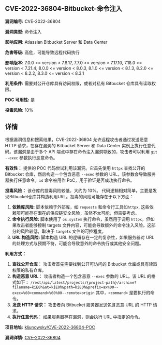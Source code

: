 ## CVE-2022-36804-Bitbucket-命令注入

**漏洞编号:** CVE-2022-36804

**漏洞类型:** 命令注入

**影响应用:** Atlassian Bitbucket Server 和 Data Center

**危害等级:** 高危，可能导致远程代码执行

**影响版本:** 7.0.0 <= version < 7.6.17, 7.7.0 <= version < 7.17.10, 7.18.0 <= version < 7.21.4, 8.0.0 <= version < 8.0.3, 8.1.0 <= version < 8.1.3, 8.2.0 <= version < 8.2.2, 8.3.0 <= version < 8.3.1

**利用条件:** 需要对公开仓库具有访问权限，或者对私有 Bitbucket 仓库具有读取权限。

**POC 可用性:** 是

**投毒风险:** 10%

## 详情

根据漏洞信息和搜索结果，CVE-2022-36804 允许远程攻击者通过发送恶意 HTTP 请求，在存在漏洞的 Bitbucket Server 和 Data Center 实例上执行任意代码。该漏洞是由于多个 API 端点中存在命令注入漏洞导致的，攻击者可以利用 `git --exec` 参数执行恶意命令。

**有效性：**
提供的 POC 代码尝试利用该漏洞。它首先使用 `httpx` 查找公开的 Bitbucket 仓库，然后构造一个包含恶意 `--exec` 参数的 URL，该参数会导致服务器执行任意命令。`id` 命令被用作 PoC，用于验证是否成功执行命令。

**投毒风险：**
该仓库的投毒风险较低，大约为 10%。 代码逻辑相对简单，主要是发现Bitbucket仓库并构造利用URL。投毒的风险可能存在于以下方面：

1.  **依赖库风险:** 脚本依赖于外部库，如 `requests` 和命令行工具如`httpx`, 这些依赖项可能存在潜在的供应链安全风险，虽然不太可能，但需要考虑。
2.  **命令执行风险:** 脚本使用了 `os.system` 执行命令，虽然用于调用 `httpx`，但如果攻击者能够控制 targets 文件内容，可能会导致额外的命令注入风险。这部分的风险较低，取决于 `targets` 文件的可控程度。
3.  **URL 构造风险:** 脚本构造 URL 的逻辑存在一定的复杂性，如果服务器对 URL 的处理方式与预期不符，可能会导致意外的命令执行或其他安全问题。

**利用方式：**
1.  **查找公开仓库：** 攻击者首先需要找到公开可访问的 Bitbucket 仓库或具有读取权限的私有仓库。
2.  **构造恶意 URL：** 攻击者构造一个包含恶意 `--exec` 参数的 URL。该 URL 的格式如下：
    `/rest/api/latest/projects/{project-path}/archive?filename=kiE0h&at=kiE0h&path=kiE0h&prefix=ax%00--exec=%60<command>%60%00--remote=origin`
    其中，`<command>` 是要执行的命令。
3.  **发送 HTTP 请求：** 攻击者向 Bitbucket 服务器发送包含恶意 URL 的 HTTP 请求。
4.  **执行任意代码：** 如果服务器存在漏洞，则会执行 URL 中指定的命令。

**项目地址:** [kljunowsky/CVE-2022-36804-POC](https://github.com/kljunowsky/CVE-2022-36804-POC)

**漏洞详情:** [CVE-2022-36804](https://nvd.nist.gov/vuln/detail/CVE-2022-36804)